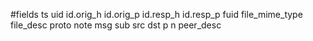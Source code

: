 #fields	ts	uid	id.orig_h	id.orig_p	id.resp_h	id.resp_p	fuid	file_mime_type	file_desc	proto	note	msg	sub	src	dst	p	n	peer_desc
